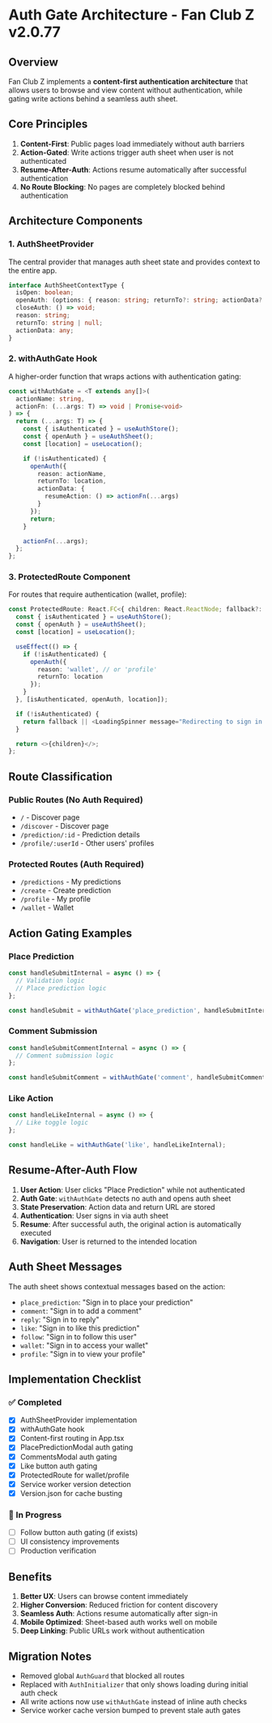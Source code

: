 # Auth Gate Architecture - Fan Club Z v2.0.77

## Overview

Fan Club Z implements a **content-first authentication architecture** that allows users to browse and view content without authentication, while gating write actions behind a seamless auth sheet.

## Core Principles

1. **Content-First**: Public pages load immediately without auth barriers
2. **Action-Gated**: Write actions trigger auth sheet when user is not authenticated
3. **Resume-After-Auth**: Actions resume automatically after successful authentication
4. **No Route Blocking**: No pages are completely blocked behind authentication

## Architecture Components

### 1. AuthSheetProvider

The central provider that manages auth sheet state and provides context to the entire app.

```typescript
interface AuthSheetContextType {
  isOpen: boolean;
  openAuth: (options: { reason: string; returnTo?: string; actionData?: any }) => void;
  closeAuth: () => void;
  reason: string;
  returnTo: string | null;
  actionData: any;
}
```

### 2. withAuthGate Hook

A higher-order function that wraps actions with authentication gating:

```typescript
const withAuthGate = <T extends any[]>(
  actionName: string,
  actionFn: (...args: T) => void | Promise<void>
) => {
  return (...args: T) => {
    const { isAuthenticated } = useAuthStore();
    const { openAuth } = useAuthSheet();
    const [location] = useLocation();

    if (!isAuthenticated) {
      openAuth({
        reason: actionName,
        returnTo: location,
        actionData: {
          resumeAction: () => actionFn(...args)
        }
      });
      return;
    }

    actionFn(...args);
  };
};
```

### 3. ProtectedRoute Component

For routes that require authentication (wallet, profile):

```typescript
const ProtectedRoute: React.FC<{ children: React.ReactNode; fallback?: React.ReactNode }> = ({ children, fallback }) => {
  const { isAuthenticated } = useAuthStore();
  const { openAuth } = useAuthSheet();
  const [location] = useLocation();

  useEffect(() => {
    if (!isAuthenticated) {
      openAuth({
        reason: 'wallet', // or 'profile'
        returnTo: location
      });
    }
  }, [isAuthenticated, openAuth, location]);

  if (!isAuthenticated) {
    return fallback || <LoadingSpinner message="Redirecting to sign in..." />;
  }

  return <>{children}</>;
};
```

## Route Classification

### Public Routes (No Auth Required)
- `/` - Discover page
- `/discover` - Discover page
- `/prediction/:id` - Prediction details
- `/profile/:userId` - Other users' profiles

### Protected Routes (Auth Required)
- `/predictions` - My predictions
- `/create` - Create prediction
- `/profile` - My profile
- `/wallet` - Wallet

## Action Gating Examples

### Place Prediction
```typescript
const handleSubmitInternal = async () => {
  // Validation logic
  // Place prediction logic
};

const handleSubmit = withAuthGate('place_prediction', handleSubmitInternal);
```

### Comment Submission
```typescript
const handleSubmitCommentInternal = async () => {
  // Comment submission logic
};

const handleSubmitComment = withAuthGate('comment', handleSubmitCommentInternal);
```

### Like Action
```typescript
const handleLikeInternal = async () => {
  // Like toggle logic
};

const handleLike = withAuthGate('like', handleLikeInternal);
```

## Resume-After-Auth Flow

1. **User Action**: User clicks "Place Prediction" while not authenticated
2. **Auth Gate**: `withAuthGate` detects no auth and opens auth sheet
3. **State Preservation**: Action data and return URL are stored
4. **Authentication**: User signs in via auth sheet
5. **Resume**: After successful auth, the original action is automatically executed
6. **Navigation**: User is returned to the intended location

## Auth Sheet Messages

The auth sheet shows contextual messages based on the action:

- `place_prediction`: "Sign in to place your prediction"
- `comment`: "Sign in to add a comment"
- `reply`: "Sign in to reply"
- `like`: "Sign in to like this prediction"
- `follow`: "Sign in to follow this user"
- `wallet`: "Sign in to access your wallet"
- `profile`: "Sign in to view your profile"

## Implementation Checklist

### ✅ Completed
- [x] AuthSheetProvider implementation
- [x] withAuthGate hook
- [x] Content-first routing in App.tsx
- [x] PlacePredictionModal auth gating
- [x] CommentsModal auth gating
- [x] Like button auth gating
- [x] ProtectedRoute for wallet/profile
- [x] Service worker version detection
- [x] Version.json for cache busting

### 🔄 In Progress
- [ ] Follow button auth gating (if exists)
- [ ] UI consistency improvements
- [ ] Production verification

## Benefits

1. **Better UX**: Users can browse content immediately
2. **Higher Conversion**: Reduced friction for content discovery
3. **Seamless Auth**: Actions resume automatically after sign-in
4. **Mobile Optimized**: Sheet-based auth works well on mobile
5. **Deep Linking**: Public URLs work without authentication

## Migration Notes

- Removed global `AuthGuard` that blocked all routes
- Replaced with `AuthInitializer` that only shows loading during initial auth check
- All write actions now use `withAuthGate` instead of inline auth checks
- Service worker cache version bumped to prevent stale auth gates
